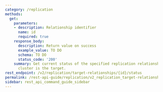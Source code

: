```yaml
---
category: /replication
methods:
  get:
    parameters:
    - description: Relationship identifier
      name: id
      required: true
    response_body:
      description: Return value on success
      example_value: TO DO
      schema: TO DO
      status_code: '200'
    summary: Get current status of the specified replication relationship where this
      cluster is the target.
rest_endpoint: /v2/replication/target-relationships/{id}/status
permalink: /rest-api-guide/replication/v2_replication_target-relationships_id_status.html
sidebar: rest_api_command_guide_sidebar
---
```

